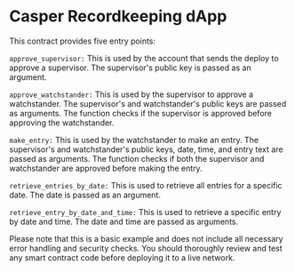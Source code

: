 # Casper Recordkeeping dApp

This contract provides five entry points:

`approve_supervisor:` This is used by the account that sends the deploy to approve a supervisor. The supervisor's public key is passed as an argument.

`approve_watchstander:` This is used by the supervisor to approve a watchstander. The supervisor's and watchstander's public keys are passed as arguments. The function checks if the supervisor is approved before approving the watchstander.

`make_entry:` This is used by the watchstander to make an entry. The supervisor's and watchstander's public keys, date, time, and entry text are passed as arguments. The function checks if both the supervisor and watchstander are approved before making the entry.

`retrieve_entries_by_date:` This is used to retrieve all entries for a specific date. The date is passed as an argument.

`retrieve_entry_by_date_and_time:` This is used to retrieve a specific entry by date and time. The date and time are passed as arguments.

Please note that this is a basic example and does not include all necessary error handling and security checks. You should thoroughly review and test any smart contract code before deploying it to a live network.

